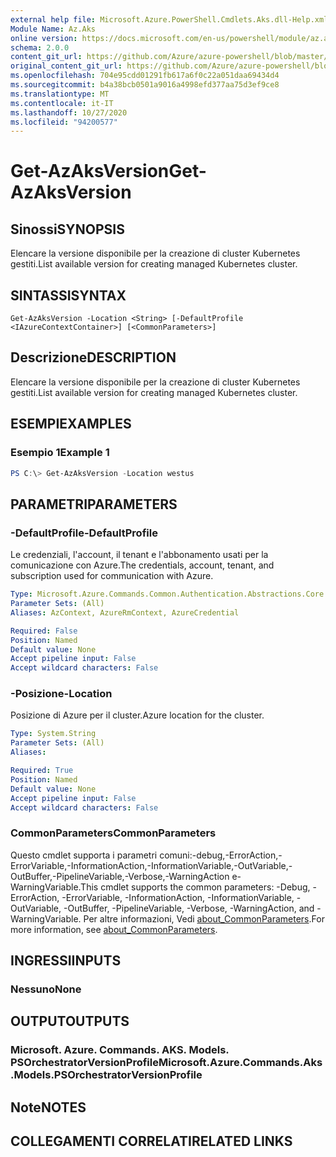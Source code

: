 ```yaml
---
external help file: Microsoft.Azure.PowerShell.Cmdlets.Aks.dll-Help.xml
Module Name: Az.Aks
online version: https://docs.microsoft.com/en-us/powershell/module/az.aks/get-azaksversion
schema: 2.0.0
content_git_url: https://github.com/Azure/azure-powershell/blob/master/src/Aks/Aks/help/Get-AzAksVersion.md
original_content_git_url: https://github.com/Azure/azure-powershell/blob/master/src/Aks/Aks/help/Get-AzAksVersion.md
ms.openlocfilehash: 704e95cdd01291fb617a6f0c22a051daa69434d4
ms.sourcegitcommit: b4a38bcb0501a9016a4998efd377aa75d3ef9ce8
ms.translationtype: MT
ms.contentlocale: it-IT
ms.lasthandoff: 10/27/2020
ms.locfileid: "94200577"
---
```

# <span data-ttu-id="cbfd2-101">Get-AzAksVersion</span><span class="sxs-lookup"><span data-stu-id="cbfd2-101">Get-AzAksVersion</span></span>

## <span data-ttu-id="cbfd2-102">Sinossi</span><span class="sxs-lookup"><span data-stu-id="cbfd2-102">SYNOPSIS</span></span>
<span data-ttu-id="cbfd2-103">Elencare la versione disponibile per la creazione di cluster Kubernetes gestiti.</span><span class="sxs-lookup"><span data-stu-id="cbfd2-103">List available version for creating managed Kubernetes cluster.</span></span>

## <span data-ttu-id="cbfd2-104">SINTASSI</span><span class="sxs-lookup"><span data-stu-id="cbfd2-104">SYNTAX</span></span>

```
Get-AzAksVersion -Location <String> [-DefaultProfile <IAzureContextContainer>] [<CommonParameters>]
```

## <span data-ttu-id="cbfd2-105">Descrizione</span><span class="sxs-lookup"><span data-stu-id="cbfd2-105">DESCRIPTION</span></span>
<span data-ttu-id="cbfd2-106">Elencare la versione disponibile per la creazione di cluster Kubernetes gestiti.</span><span class="sxs-lookup"><span data-stu-id="cbfd2-106">List available version for creating managed Kubernetes cluster.</span></span>

## <span data-ttu-id="cbfd2-107">ESEMPI</span><span class="sxs-lookup"><span data-stu-id="cbfd2-107">EXAMPLES</span></span>

### <span data-ttu-id="cbfd2-108">Esempio 1</span><span class="sxs-lookup"><span data-stu-id="cbfd2-108">Example 1</span></span>
```powershell
PS C:\> Get-AzAksVersion -Location westus
```

## <span data-ttu-id="cbfd2-109">PARAMETRI</span><span class="sxs-lookup"><span data-stu-id="cbfd2-109">PARAMETERS</span></span>

### <span data-ttu-id="cbfd2-110">-DefaultProfile</span><span class="sxs-lookup"><span data-stu-id="cbfd2-110">-DefaultProfile</span></span>
<span data-ttu-id="cbfd2-111">Le credenziali, l'account, il tenant e l'abbonamento usati per la comunicazione con Azure.</span><span class="sxs-lookup"><span data-stu-id="cbfd2-111">The credentials, account, tenant, and subscription used for communication with Azure.</span></span>

```yaml
Type: Microsoft.Azure.Commands.Common.Authentication.Abstractions.Core.IAzureContextContainer
Parameter Sets: (All)
Aliases: AzContext, AzureRmContext, AzureCredential

Required: False
Position: Named
Default value: None
Accept pipeline input: False
Accept wildcard characters: False
```

### <span data-ttu-id="cbfd2-112">-Posizione</span><span class="sxs-lookup"><span data-stu-id="cbfd2-112">-Location</span></span>
<span data-ttu-id="cbfd2-113">Posizione di Azure per il cluster.</span><span class="sxs-lookup"><span data-stu-id="cbfd2-113">Azure location for the cluster.</span></span>

```yaml
Type: System.String
Parameter Sets: (All)
Aliases:

Required: True
Position: Named
Default value: None
Accept pipeline input: False
Accept wildcard characters: False
```

### <span data-ttu-id="cbfd2-114">CommonParameters</span><span class="sxs-lookup"><span data-stu-id="cbfd2-114">CommonParameters</span></span>
<span data-ttu-id="cbfd2-115">Questo cmdlet supporta i parametri comuni:-debug,-ErrorAction,-ErrorVariable,-InformationAction,-InformationVariable,-OutVariable,-OutBuffer,-PipelineVariable,-Verbose,-WarningAction e-WarningVariable.</span><span class="sxs-lookup"><span data-stu-id="cbfd2-115">This cmdlet supports the common parameters: -Debug, -ErrorAction, -ErrorVariable, -InformationAction, -InformationVariable, -OutVariable, -OutBuffer, -PipelineVariable, -Verbose, -WarningAction, and -WarningVariable.</span></span> <span data-ttu-id="cbfd2-116">Per altre informazioni, Vedi [about_CommonParameters](http://go.microsoft.com/fwlink/?LinkID=113216).</span><span class="sxs-lookup"><span data-stu-id="cbfd2-116">For more information, see [about_CommonParameters](http://go.microsoft.com/fwlink/?LinkID=113216).</span></span>

## <span data-ttu-id="cbfd2-117">INGRESSI</span><span class="sxs-lookup"><span data-stu-id="cbfd2-117">INPUTS</span></span>

### <span data-ttu-id="cbfd2-118">Nessuno</span><span class="sxs-lookup"><span data-stu-id="cbfd2-118">None</span></span>

## <span data-ttu-id="cbfd2-119">OUTPUT</span><span class="sxs-lookup"><span data-stu-id="cbfd2-119">OUTPUTS</span></span>

### <span data-ttu-id="cbfd2-120">Microsoft. Azure. Commands. AKS. Models. PSOrchestratorVersionProfile</span><span class="sxs-lookup"><span data-stu-id="cbfd2-120">Microsoft.Azure.Commands.Aks.Models.PSOrchestratorVersionProfile</span></span>

## <span data-ttu-id="cbfd2-121">Note</span><span class="sxs-lookup"><span data-stu-id="cbfd2-121">NOTES</span></span>

## <span data-ttu-id="cbfd2-122">COLLEGAMENTI CORRELATI</span><span class="sxs-lookup"><span data-stu-id="cbfd2-122">RELATED LINKS</span></span>

